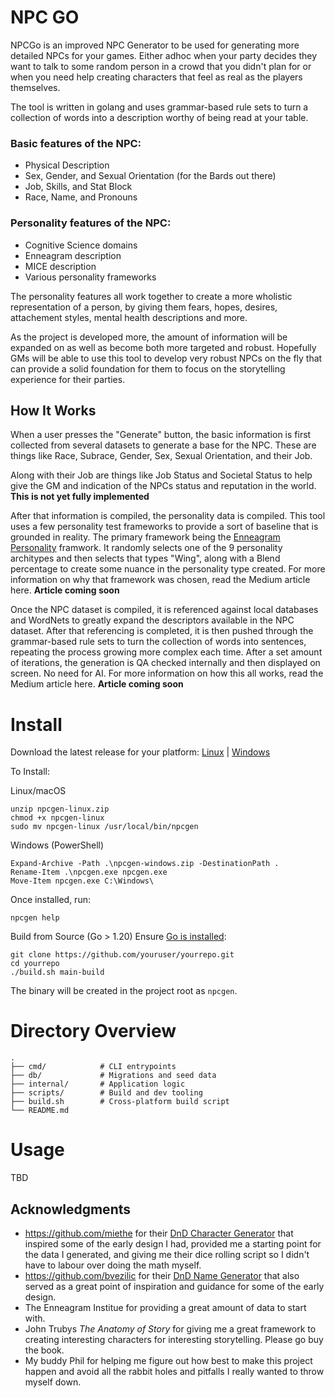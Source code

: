 # NPC GO

NPCGo is an improved NPC Generator to be used for generating more detailed NPCs for your games. Either adhoc when your party decides they want to talk to some random person in a crowd that you didn't plan for or when you need help creating characters that feel as real as the players themselves.

The tool is written in golang and uses grammar-based rule sets to turn a collection of words into a description worthy of being read at your table.

### Basic features of the NPC:

- Physical Description
- Sex, Gender, and Sexual Orientation (for the Bards out there)
- Job, Skills, and Stat Block
- Race, Name, and Pronouns

### Personality features of the NPC:

- Cognitive Science domains
- Enneagram description
- MICE description
- Various personality frameworks

The personality features all work together to create a more wholistic representation of a person, by giving them fears, hopes, desires, attachement styles, mental health descriptions and more.

As the project is developed more, the amount of information will be expanded on as well as become both more targeted and robust. Hopefully GMs will be able to use this tool to develop very robust NPCs on the fly that can provide a solid foundation for them to focus on the storytelling experience for their parties.

## How It Works

When a user presses the "Generate" button, the basic information is first collected from several datasets to generate a base for the NPC. These are things like Race, Subrace, Gender, Sex, Sexual Orientation, and their Job.

Along with their Job are things like Job Status and Societal Status to help give the GM and indication of the NPCs status and reputation in the world. **This is not yet fully implemented**

After that information is compiled, the personality data is compiled. This tool uses a few personality test frameworks to provide a sort of baseline that is grounded in reality. The primary framework being the [Enneagram Personality](https://www.enneagraminstitute.com/how-the-enneagram-system-works) framwork. It randomly selects one of the 9 personality architypes and then selects that types "Wing", along with a Blend percentage to create some nuance in the personality type created. For more information on why that framework was chosen, read the Medium article here. **Article coming soon**

Once the NPC dataset is compiled, it is referenced against local databases and WordNets to greatly expand the descriptors available in the NPC dataset. After that referencing is completed, it is then pushed through the grammar-based rule sets to turn the collection of words into sentences, repeating the process growing more complex each time. After a set amount of iterations, the generation is QA checked internally and then displayed on screen. No need for AI. For more information on how this all works, read the Medium article here. **Article coming soon**

# Install

Download the latest release for your platform: [Linux](https://github.comw/wholesomeow/NPCGo/releases/latest/download/npcgen-linux.zip) | [Windows](https://github.comw/wholesomeow/NPCGo/releases/latest/download/npcgen-windows.zip)

To Install:

Linux/macOS
```
unzip npcgen-linux.zip
chmod +x npcgen-linux
sudo mv npcgen-linux /usr/local/bin/npcgen
```

Windows (PowerShell)
```
Expand-Archive -Path .\npcgen-windows.zip -DestinationPath .
Rename-Item .\npcgen.exe npcgen.exe
Move-Item npcgen.exe C:\Windows\
```

Once installed, run:
```
npcgen help
```

Build from Source (Go > 1.20)
Ensure [Go is installed](https://golang.org/dl):
```
git clone https://github.com/youruser/yourrepo.git
cd yourrepo
./build.sh main-build
```

The binary will be created in the project root as `npcgen`.

# Directory Overview

```
.
├── cmd/            # CLI entrypoints
├── db/             # Migrations and seed data
├── internal/       # Application logic
├── scripts/        # Build and dev tooling
├── build.sh        # Cross-platform build script
└── README.md
```

# Usage

TBD

## Acknowledgments

- https://github.com/miethe for their [DnD Character Generator](https://github.com/miethe/DnD-Character-Generator) that inspired some of the early design I had, provided me a starting point for the data I generated, and giving me their dice rolling script so I didn't have to labour over doing the math myself.
- https://github.com/bvezilic for their [DnD Name Generator](https://github.com/bvezilic/DnD-name-generator) that also served as a great point of inspiration and guidance for some of the early design.
- The Enneagram Institue for providing a great amount of data to start with.
- John Trubys _The Anatomy of Story_ for giving me a great framework to creating interesting characters for interesting storytelling. Please go buy the book.
- My buddy Phil for helping me figure out how best to make this project happen and avoid all the rabbit holes and pitfalls I really wanted to throw myself down.
